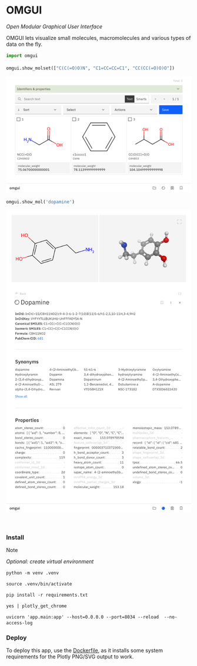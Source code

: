 <!-- source ../agenv/bin/activate -->

<!-- python -m test -->

# OMGUI

_Open Modular Graphical User Interface_

OMGUI lets visualize small molecules, macromolecules and various types of data on the fly.

```python
import omgui

omgui.show_molset(["C(C(=O)O)N", "C1=CC=CC=C1", "CC(CC(=O)O)O"])
```

![molecule](docs/assets/gui-molset.png)

```python
omgui.show_mol('dopamine')
```

![molecule](docs/assets/gui-molecule.png)

<br>

### Install

> [!NOTE]  
> _Optional: create virtual environment_
>
> ```shell
> python -m venv .venv
> ```
>
> ```shell
> source .venv/bin/activate
> ```

```shell
pip install -r requirements.txt
```

```shell
yes | plotly_get_chrome
```

```
uvicorn 'app.main:app' --host=0.0.0.0 --port=8034 --reload  --no-access-log
```

### Deploy

To deploy this app, use the [Dockerfile](Dockerfile), as it installs some system requirements for the Plotly PNG/SVG output to work.
